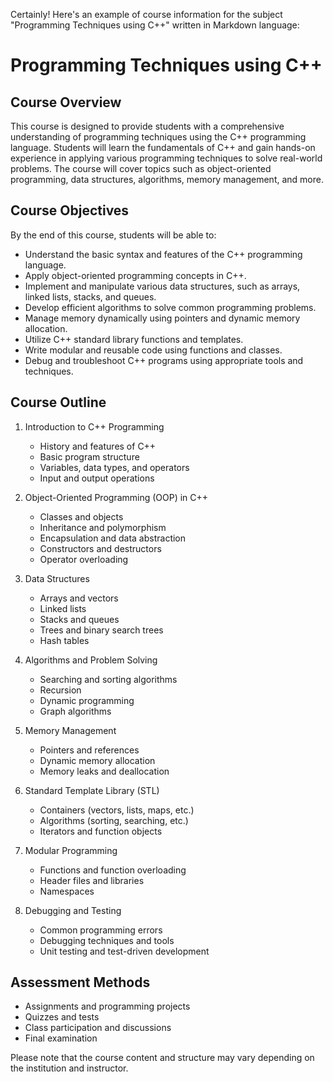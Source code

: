 Certainly! Here's an example of course information for the subject "Programming Techniques using C++" written in Markdown language:

# Programming Techniques using C++

## Course Overview
This course is designed to provide students with a comprehensive understanding of programming techniques using the C++ programming language. Students will learn the fundamentals of C++ and gain hands-on experience in applying various programming techniques to solve real-world problems. The course will cover topics such as object-oriented programming, data structures, algorithms, memory management, and more.

## Course Objectives
By the end of this course, students will be able to:

- Understand the basic syntax and features of the C++ programming language.
- Apply object-oriented programming concepts in C++.
- Implement and manipulate various data structures, such as arrays, linked lists, stacks, and queues.
- Develop efficient algorithms to solve common programming problems.
- Manage memory dynamically using pointers and dynamic memory allocation.
- Utilize C++ standard library functions and templates.
- Write modular and reusable code using functions and classes.
- Debug and troubleshoot C++ programs using appropriate tools and techniques.

## Course Outline
1. Introduction to C++ Programming
   - History and features of C++
   - Basic program structure
   - Variables, data types, and operators
   - Input and output operations

2. Object-Oriented Programming (OOP) in C++
   - Classes and objects
   - Inheritance and polymorphism
   - Encapsulation and data abstraction
   - Constructors and destructors
   - Operator overloading

3. Data Structures
   - Arrays and vectors
   - Linked lists
   - Stacks and queues
   - Trees and binary search trees
   - Hash tables

4. Algorithms and Problem Solving
   - Searching and sorting algorithms
   - Recursion
   - Dynamic programming
   - Graph algorithms

5. Memory Management
   - Pointers and references
   - Dynamic memory allocation
   - Memory leaks and deallocation

6. Standard Template Library (STL)
   - Containers (vectors, lists, maps, etc.)
   - Algorithms (sorting, searching, etc.)
   - Iterators and function objects

7. Modular Programming
   - Functions and function overloading
   - Header files and libraries
   - Namespaces

8. Debugging and Testing
   - Common programming errors
   - Debugging techniques and tools
   - Unit testing and test-driven development

## Assessment Methods
- Assignments and programming projects
- Quizzes and tests
- Class participation and discussions
- Final examination

Please note that the course content and structure may vary depending on the institution and instructor.

